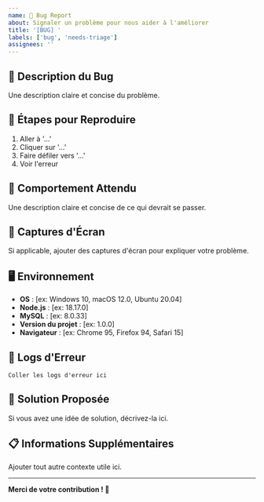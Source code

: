 ```yaml
---
name: 🐛 Bug Report
about: Signaler un problème pour nous aider à l'améliorer
title: '[BUG] '
labels: ['bug', 'needs-triage']
assignees: ''
---
```


## 🐛 Description du Bug

Une description claire et concise du problème.

## 🔄 Étapes pour Reproduire

1. Aller à '...'
2. Cliquer sur '...'
3. Faire défiler vers '...'
4. Voir l'erreur

## 🎯 Comportement Attendu

Une description claire et concise de ce qui devrait se passer.

## 📸 Captures d'Écran

Si applicable, ajouter des captures d'écran pour expliquer votre problème.

## 🖥️ Environnement

- **OS** : [ex: Windows 10, macOS 12.0, Ubuntu 20.04]
- **Node.js** : [ex: 18.17.0]
- **MySQL** : [ex: 8.0.33]
- **Version du projet** : [ex: 1.0.0]
- **Navigateur** : [ex: Chrome 95, Firefox 94, Safari 15]

## 📝 Logs d'Erreur

```
Coller les logs d'erreur ici
```

## 🔧 Solution Proposée

Si vous avez une idée de solution, décrivez-la ici.

## 📋 Informations Supplémentaires

Ajouter tout autre contexte utile ici.

---

**Merci de votre contribution ! 🙏**
